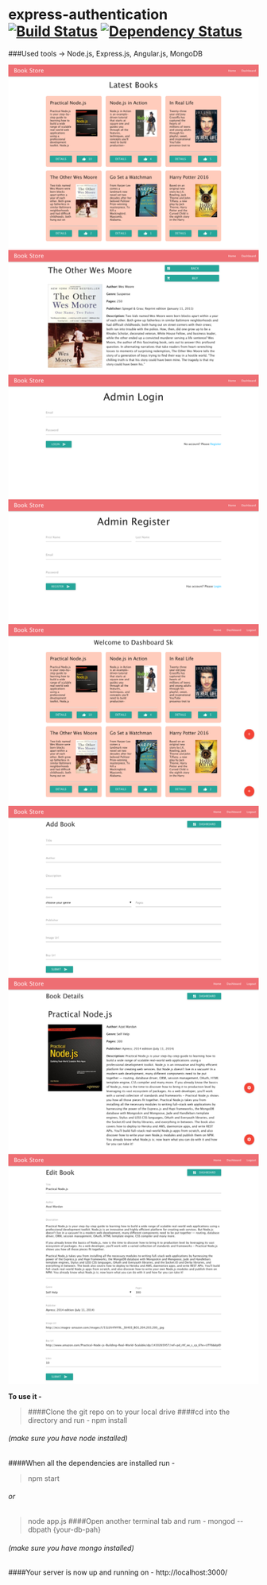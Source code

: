 # express-authentication [![Build Status](https://travis-ci.org/skarif2/express-authentication.svg?branch=master)](https://travis-ci.org/skarif2/express-authentication) [![Dependency Status](https://david-dm.org/skarif2/express-authentication.svg)](https://david-dm.org/skarif2/express-authentication)

###Used tools	-> Node.js, Express.js, Angular.js, MongoDB

![alt tag](https://raw.githubusercontent.com/skarif2/express-authentication/master/.show_img/sk-devenv-io-1.png)
![alt tag](https://raw.githubusercontent.com/skarif2/express-authentication/master/.show_img/sk-devenv-io-2.png)
![alt tag](https://raw.githubusercontent.com/skarif2/express-authentication/master/.show_img/sk-devenv-io-7.png)
![alt tag](https://raw.githubusercontent.com/skarif2/express-authentication/master/.show_img/sk-devenv-io-8.png)
![alt tag](https://raw.githubusercontent.com/skarif2/express-authentication/master/.show_img/sk-devenv-io-3.png)
![alt tag](https://raw.githubusercontent.com/skarif2/express-authentication/master/.show_img/sk-devenv-io-4.png)
![alt tag](https://raw.githubusercontent.com/skarif2/express-authentication/master/.show_img/sk-devenv-io-5.png)
![alt tag](https://raw.githubusercontent.com/skarif2/express-authentication/master/.show_img/sk-devenv-io-6.png)


**To use it -**

> ####Clone the git repo on to your local drive
####cd into the directory and run -
> npm install
######  (make sure you have node installed)
####When all the dependencies are installed run -
> npm start
######	or
> node app.js
####Open another terminal tab and rum -
> mongod --dbpath {your-db-pah}
######  (make sure you have mongo installed)
####Your server is now up and running on - http://localhost:3000/

